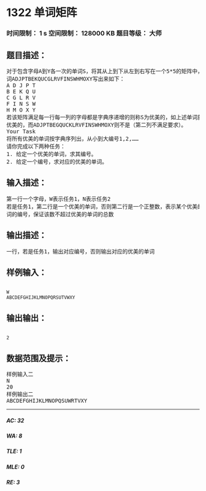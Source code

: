 # 1322 单词矩阵   
### 时间限制： 1 s     空间限制： 128000 KB     题目等级： 大师  
## 题目描述：  

<pre>
对于包含字母A到Y各一次的单词S，将其从上到下从左到右写在一个5*5的矩阵中，如单  
词ADJPTBEKQUCGLRVFINSWHMOXY写出来如下：   
A D J P T   
B E K Q U   
C G L R V   
F I N S W   
H M O X Y   
若该矩阵满足每一行每一列的字母都是字典序递增的则称S为优美的，如上述单词就是  
优美的，而ADJPTBEGQUCKLRVFINSWHMOXY则不是（第二列不满足要求）。   
Your Task   
将所有优美的单词按字典序列出，从小到大编号1,2,……   
请你完成以下两种任务：   
1. 给定一个优美的单词，求其编号。   
2. 给定一个编号，求对应的优美的单词。
</pre>
  
  
## 输入描述：  

<pre>
第一行一个字母，W表示任务1，N表示任务2   
若是任务1，第二行是一个优美的单词，否则第二行是一个正整数，表示某个优美的单  
词的编号，保证该数不超过优美的单词的总数
</pre>
  
  
## 输出描述：  

<pre>
一行，若是任务1，输出对应编号，否则输出对应的优美的单词 
</pre>
  
  
## 样例输入：  

<pre><code>
W   
ABCDEFGHIJKLMNOPQRSUTVWXY
</code></pre>
  
  
## 输出输出：  

<pre><code>
2 
</code></pre>
  
  
## 数据范围及提示：  

<pre>
样例输入二   
N   
20   
样例输出二   
ABCDEFGHIJKLMNOPQSUWRTVXY
</pre>
  
  
***  

##### AC: 32  
##### WA: 8  
##### TLE: 1  
##### MLE: 0  
##### RE: 3  

